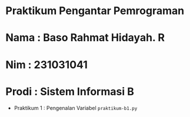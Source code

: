 # Praktikum Pengantar Pemrograman

<h1> Nama  : Baso Rahmat Hidayah. R </h1>
<h1> Nim   : 231031041 </h1>
<h1> Prodi : Sistem Informasi B </h1>

* Praktikum 1 : Pengenalan Variabel `praktikum-b1.py`
